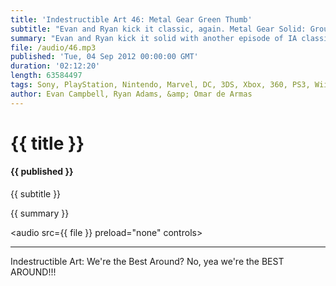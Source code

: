 ```yaml
---
title: 'Indestructible Art 46: Metal Gear Green Thumb'
subtitle: "Evan and Ryan kick it classic, again. Metal Gear Solid: Ground Zeros! Scott Snyder rumored on new Superman book, Man of Steel. Joss Whedon to do a TV show on Marvel's Shield. Omar's bonus round: pick of the week, thoughts on Polygons documentary, and PAX."
summary: "Evan and Ryan kick it solid with another episode of IA classic. Metal Gear Solid: Ground Zeros is announced at Konami's 25 years of Metal Gear press event, Scott Snyder is rumored to start working on a new Superman book called Man of Steel, and Joss Whedon prepares to grace the tiny screen with a television show based on Marvel's Shield operatives. Stick around for Omar's bonus round which includes a pick of the week, some thoughts on Polygons new documentary, and PAX."
file: /audio/46.mp3
published: 'Tue, 04 Sep 2012 00:00:00 GMT'
duration: '02:12:20'
length: 63584497
tags: Sony, PlayStation, Nintendo, Marvel, DC, 3DS, Xbox, 360, PS3, Wii, PSN, XBLA, Video Games, Comics, Games, Indestructible Art, Metal Gear Solid, Joss Whedon, Scott Snyder, Superman, PAX, Polygon, Toybox, SHIELD
author: Evan Campbell, Ryan Adams, &amp; Omar de Armas
---
```


# {{ title }}

#### {{ published }}

{{ subtitle }}  
  
{{ summary }}  

<audio src={{ file }} preload="none" controls></audio>

- - -

Indestructible Art: We're the Best Around? No, yea we're the BEST AROUND!!!